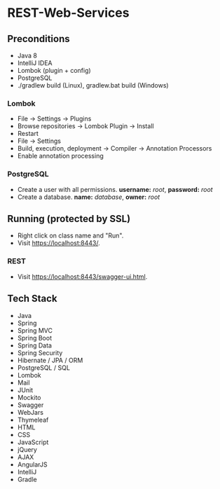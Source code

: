 # REST-Web-Services
## Preconditions
*  Java 8
*  IntelliJ IDEA
*  Lombok (plugin + config)
*  PostgreSQL
*  ./gradlew build (Linux), gradlew.bat build (Windows)
### Lombok
*  File -> Settings -> Plugins
*  Browse repositories -> Lombok Plugin -> Install
*  Restart
*  File -> Settings
*  Build, execution, deployment -> Compiler -> Annotation Processors
*  Enable annotation processing
### PostgreSQL
*  Create a user with all permissions. <b>username:</b> <i>root</i>, <b>password:</b> <i>root</i>
*  Create a database. <b>name:</b> <i>database</i>, <b>owner:</b> <i>root</i>
## Running (protected by SSL)
*  Right click on class name and "Run".
*  Visit [https://localhost:8443/].
### REST
*  Visit [https://localhost:8443/swagger-ui.html].
## Tech Stack
*  Java
*  Spring
*  Spring MVC
*  Spring Boot
*  Spring Data
*  Spring Security
*  Hibernate / JPA / ORM
*  PostgreSQL / SQL
*  Lombok
*  Mail
*  JUnit
*  Mockito
*  Swagger
*  WebJars
*  Thymeleaf
*  HTML
*  CSS
*  JavaScript
*  jQuery
*  AJAX
*  AngularJS
*  IntelliJ
*  Gradle




[https://localhost:8443/]: <https://localhost:8443/>
[https://localhost:8443/swagger-ui.html]: <https://localhost:8443/swagger-ui.html>
